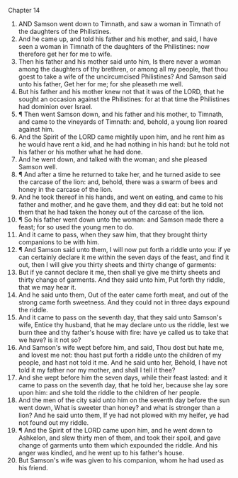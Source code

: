 

Chapter 14

1. AND Samson went down to Timnath, and saw a woman in Timnath of the daughters of the Philistines.
2. And he came up, and told his father and his mother, and said, I have seen a woman in Timnath of the daughters of the Philistines: now therefore get her for me to wife.
3. Then his father and his mother said unto him, Is there never a woman among the daughters of thy brethren, or among all my people, that thou goest to take a wife of the uncircumcised Philistines?  And Samson said unto his father, Get her for me; for she pleaseth me well.
4. But his father and his mother knew not that it was of the LORD, that he sought an occasion against the Philistines: for at that time the Philistines had dominion over Israel.
5. ¶ Then went Samson down, and his father and his mother, to Timnath, and came to the vineyards of Timnath: and, behold, a young lion roared against him.
6. And the Spirit of the LORD came mightily upon him, and he rent him as he would have rent a kid, and he had nothing in his hand: but he told not his father or his mother what he had done.
7. And he went down, and talked with the woman; and she pleased Samson well.
8. ¶ And after a time he returned to take her, and he turned aside to see the carcase of the lion: and, behold, there was a swarm of bees and honey in the carcase of the lion.
9. And he took thereof in his hands, and went on eating, and came to his father and mother, and he gave them, and they did eat: but he told not them that he had taken the honey out of the carcase of the lion.
10. ¶ So his father went down unto the woman: and Samson made there a feast; for so used the young men to do.
11. And it came to pass, when they saw him, that they brought thirty companions to be with him.
12. ¶ And Samson said unto them, I will now put forth a riddle unto you: if ye can certainly declare it me within the seven days of the feast, and find it out, then I will give you thirty sheets and thirty change of garments:
13. But if ye cannot declare it me, then shall ye give me thirty sheets and thirty change of garments.  And they said unto him, Put forth thy riddle, that we may hear it.
14. And he said unto them, Out of the eater came forth meat, and out of the strong came forth sweetness.  And they could not in three days expound the riddle.
15. And it came to pass on the seventh day, that they said unto Samson's wife, Entice thy husband, that he may declare unto us the riddle, lest we burn thee and thy father's house with fire: have ye called us to take that we have?  is it not so?
16. And Samson's wife wept before him, and said, Thou dost but hate me, and lovest me not: thou hast put forth a riddle unto the children of my people, and hast not told it me.  And he said unto her, Behold, I have not told it my father nor my mother, and shall I tell it thee?
17. And she wept before him the seven days, while their feast lasted: and it came to pass on the seventh day, that he told her, because she lay sore upon him: and she told the riddle to the children of her people.
18. And the men of the city said unto him on the seventh day before the sun went down, What is sweeter than honey?  and what is stronger than a lion?  And he said unto them, If ye had not plowed with my heifer, ye had not found out my riddle.
19. ¶ And the Spirit of the LORD came upon him, and he went down to Ashkelon, and slew thirty men of them, and took their spoil, and gave change of garments unto them which expounded the riddle.  And his anger was kindled, and he went up to his father's house.
20. But Samson's wife was given to his companion, whom he had used as his friend.
